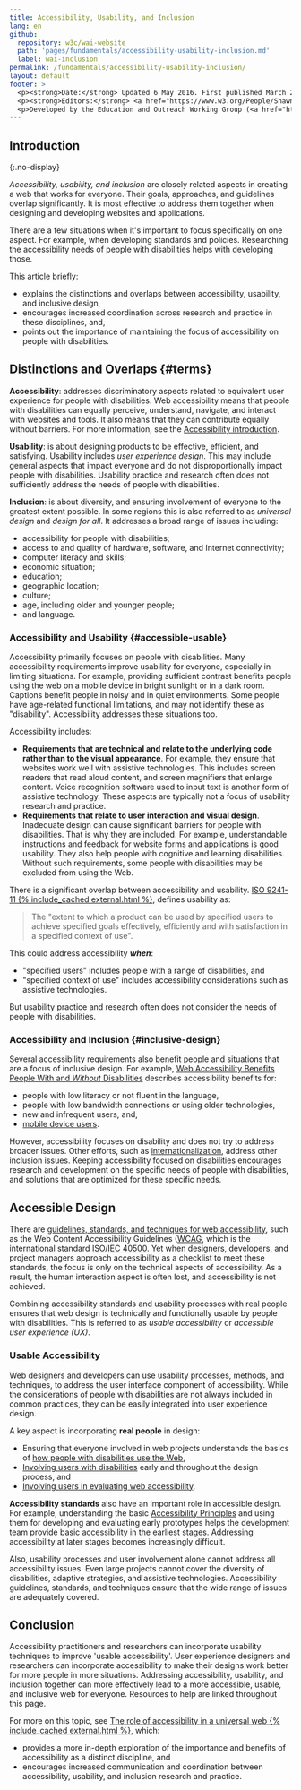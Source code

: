 ```yaml
---
title: Accessibility, Usability, and Inclusion
lang: en
github:
  repository: w3c/wai-website
  path: 'pages/fundamentals/accessibility-usability-inclusion.md'
  label: wai-inclusion
permalink: /fundamentals/accessibility-usability-inclusion/
layout: default
footer: >
  <p><strong>Date:</strong> Updated 6 May 2016. First published March 2010.</p>
  <p><strong>Editors:</strong> <a href="https://www.w3.org/People/Shawn/">Shawn Lawton Henry</a>, <a href="https://www.w3.org/People/shadi/">Shadi Abou-Zahra</a>, and <a href="https://www.w3.org/People/kevin">Kevin White</a>. Contributors: Sharron Rush, and <a href="https://www.w3.org/WAI/EO/EOWG-members">EOWG Participants</a>.</p>
  <p>Developed by the Education and Outreach Working Group (<a href="http://www.w3.org/WAI/EO/">EOWG</a>). Previously developed with support of the <a href="/WAI/WAI-AGE/"><abbr>WAI-AGE</abbr> Project</a>.</p>
---
```


## Introduction
{:.no-display}

*Accessibility, usability, and inclusion* are closely related aspects in creating a web that works for everyone. Their goals, approaches, and guidelines overlap significantly. It is most effective to address them together when designing and developing websites and applications.

There are a few situations when it's important to focus specifically on one aspect. For example, when developing standards and policies. Researching the accessibility needs of people with disabilities helps with developing those.

This article briefly:

-   explains the distinctions and overlaps between accessibility, usability, and inclusive design,
-   encourages increased coordination across research and practice in these disciplines, and,
-   points out the importance of maintaining the focus of accessibility on people with disabilities.

Distinctions and Overlaps {#terms}
-------------------------

**Accessibility**: addresses discriminatory aspects related to equivalent user experience for people with disabilities. Web accessibility means that people with disabilities can equally perceive, understand, navigate, and interact with websites and tools. It also means that they can contribute equally without barriers. For more information, see the [Accessibility introduction](/fundamentals/accessibility-intro/).

**Usability**: is about designing products to be effective, efficient, and satisfying. Usability includes *user experience design*. This may include general aspects that impact everyone and do not disproportionally impact people with disabilities. Usability practice and research often does not sufficiently address the needs of people with disabilities.

**Inclusion**: is about diversity, and ensuring involvement of everyone to the greatest extent possible. In some regions this is also referred to as *universal design* and *design for all*.  It addresses a broad range of issues including:

* accessibility for people with disabilities;
* access to and quality of hardware, software, and Internet connectivity;
* computer literacy and skills;
* economic situation;
* education;
* geographic location;
* culture;
* age, including older and younger people;
* and language.

### Accessibility and Usability {#accessible-usable}

Accessibility primarily focuses on people with disabilities. Many accessibility requirements improve usability for everyone, especially in limiting situations. For example, providing sufficient contrast benefits people using the web on a mobile device in bright sunlight or in a dark room. Captions benefit people in noisy and in quiet environments. Some people have age-related functional limitations, and may not identify these as "disability". Accessibility addresses these situations too.

Accessibility includes:

-   **Requirements that are technical and relate to the underlying code rather than to the visual appearance**. For example, they ensure that websites work well with assistive technologies. This includes screen readers that read aloud content, and screen magnifiers that enlarge content. Voice recognition software used to input text is another form of assistive technology.  These aspects are typically not a focus of usability research and practice.
-   **Requirements that relate to user interaction and visual design**. Inadequate design can cause significant barriers for people with disabilities. That is why they are included. For example, understandable instructions and feedback for website forms and applications is good usability. They also help people with cognitive and learning disabilities. Without such requirements, some people with disabilities may be excluded from using the Web.

There is a significant overlap between accessibility and usability. [ISO 9241-11 {% include_cached external.html %}](https://www.iso.org/iso/catalogue_detail.htm?csnumber=16883), defines usability as:

> The "extent to which a product can be used by specified users to achieve specified goals effectively, efficiently and with satisfaction in a specified context of use".

This could address accessibility ***when***:

* "specified users" includes people with a range of disabilities, and
* "specified context of use" includes accessibility considerations such as assistive technologies.

But usability practice and research often does not consider the needs of people with disabilities.

### Accessibility and Inclusion {#inclusive-design}

Several accessibility requirements also benefit people and situations that are a focus of inclusive design. For example, [Web Accessibility
Benefits People With and *Without* Disabilities](https://www.w3.org/WAI/bcase/soc#groups) describes accessibility benefits for:

-   people with low literacy or not fluent in the language,
-   people with low bandwidth connections or using older technologies,
-   new and infrequent users, and,
-   [mobile device users](/standards-guidelines/wcag-mobile-overlap/).

However, accessibility focuses on disability and does not try to address broader issues. Other efforts, such as [internationalization](https://www.w3.org/International/), address other inclusion issues. Keeping accessibility focused on disabilities encourages research and development on the specific needs of people with disabilities, and solutions that are optimized for these specific needs.

Accessible Design
-----------------

There are [guidelines, standards, and techniques for web accessibility](/standards-guidelines/), such as the Web Content Accessibility Guidelines ([WCAG](/standards-guidelines/wcag/), which is the international standard [ISO/IEC 40500](https://www.w3.org/blog/2012/10/wcag-20-is-now-also-isoiec-405/).
Yet when designers, developers, and project managers approach accessibility as a checklist to meet these standards, the focus is only on the technical aspects of accessibility. As a result, the human interaction aspect is often lost, and accessibility is not achieved.

Combining accessibility standards and usability processes with real people ensures that web design is technically and functionally usable by people with disabilities. This is referred to as *usable accessibility* or *accessible user experience (UX)*.

### Usable Accessibility

Web designers and developers can use usability processes, methods, and techniques, to address the user interface component of accessibility.
While the considerations of people with disabilities are not always included in common practices, they can be easily integrated into user experience design.

A key aspect is incorporating **real people** in design:

-   Ensuring that everyone involved in web projects understands the basics of [how people with disabilities use the Web](/people-use-web/),
-   [Involving users with disabilities](/planning/involving-users/) early and throughout the design process, and
-   [Involving users in evaluating web accessibility](/test-evaluate/involving-users/).

**Accessibility standards** also have an important role in accessible design. For example, understanding the basic [Accessibility Principles](/fundamentals/accessibility-principles/) and using them for developing and evaluating early prototypes helps the development team provide basic accessibility in the earliest stages.
Addressing accessibility at later stages becomes increasingly difficult.

Also, usability processes and user involvement alone cannot address all accessibility issues. Even large projects cannot cover the diversity of disabilities, adaptive strategies, and assistive technologies.
Accessibility guidelines, standards, and techniques ensure that the wide range of issues are adequately covered.

Conclusion
----------

Accessibility practitioners and researchers can incorporate usability techniques to improve 'usable accessibility'. User experience designers and researchers can incorporate accessibility to make their designs work better for more people in more situations. Addressing accessibility, usability, and inclusion together can more effectively lead to a more accessible, usable, and inclusive web for everyone. Resources to help are linked throughout this page.

For more on this topic, see [The role of accessibility in a universal web {% include_cached external.html %}](https://dspace.mit.edu/handle/1721.1/88013), which:

-   provides a more in-depth exploration of the importance and benefits of accessibility as a distinct discipline, and
-   encourages increased communication and coordination between accessibility, usability, and inclusion research and practice.

